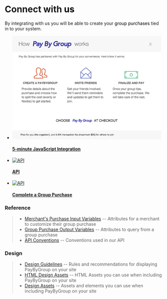 <div class="info_unit">
  <h1>Connect with <span style="color:black;">us</span> </h1>
  <p>By integrating with us you will be able to create your <span style="color:black;">group purchases</span> tied in to your system.</p>
</div>

<ul id="squares">
      <li style="margin-right:7px;">
        <a href="/js_integration">
          <img alt="JavaScript Integration" src="/images/popup.png">
          <h4>5-minute JavaScript Integration</h4>
        </a>
      </li>
      <li style="margin-right:7px;">
        <a href="/pbgapis">
          <img alt="API" src="/images/api.jpg">
          <h4>API</h4>
        </a>
      </li>
      <li>
        <a href="/group_purchase_complete_with_api">
          <img alt="API" src="/images/complete.png">
          <h4>Complete a Group Purchase</h4>
        </a>
      </li>
  </ul>

### Reference
>- [Merchant's Purchase Input Variables](/merchant_input_variables)  --  Attributes for a merchant to customize their group purchase
>- [Group Purchase Output Variables](/group_purchase_output_variables)  --  Attributes to query from a group purchase
>- [API Conventions](/api_conventions)  --  Conventions used in our API

### Design
>- [Design Guidelines](/design_guidelines)  --  Rules and recommendations for displaying PayByGroup on your site
>- [HTML Design Assets](/html_design_assets)  --  HTML Assets you can use when including PayByGroup on your site
>- [Design Assets](/design_assets)  --  Assets and elements you can use when including PayByGroup on your site
